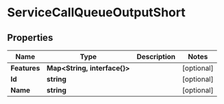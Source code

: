 

# ServiceCallQueueOutputShort


## Properties

| Name | Type | Description | Notes |
|------------ | ------------- | ------------- | -------------|
|**Features** | **Map&lt;String, interface{}&gt;** |  |  [optional] |
|**Id** | **string** |  |  [optional] |
|**Name** | **string** |  |  [optional] |



